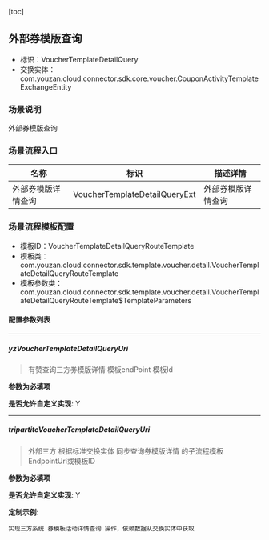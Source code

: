 [toc]

## 外部券模版查询
- 标识：VoucherTemplateDetailQuery
- 交换实体：com.youzan.cloud.connector.sdk.core.voucher.CouponActivityTemplateExchangeEntity
### 场景说明
外部券模版查询
### 场景流程入口

名称 | 标识 | 描述详情
---|---|---
外部券模版详情查询 | VoucherTemplateDetailQueryExt | 外部券模版详情查询

### 场景流程模板配置
- 模板ID：VoucherTemplateDetailQueryRouteTemplate
- 模板类：com.youzan.cloud.connector.sdk.template.voucher.detail.VoucherTemplateDetailQueryRouteTemplate
- 模板参数类：com.youzan.cloud.connector.sdk.template.voucher.detail.VoucherTemplateDetailQueryRouteTemplate$TemplateParameters

#### 配置参数列表

---
##### yzVoucherTemplateDetailQueryUri
> 有赞查询三方券模版详情 模板endPoint 模板Id

**参数为必填项**


**是否允许自定义实现**: Y

---
##### tripartiteVoucherTemplateDetailQueryUri
> 外部三方 根据标准交换实体 同步查询券模版详情 的子流程模板EndpointUri或模板ID

**参数为必填项**


**是否允许自定义实现**: Y


**定制示例**:
```
实现三方系统 券模板活动详情查询 操作，依赖数据从交换实体中获取
```

